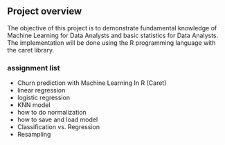 ## Project overview
The objective of this project is to demonstrate fundamental knowledge of Machine Learning for Data Analysts and basic statistics for Data Analysts. The implementation will be done using the R programming language with the caret library.

### assignment list
- Churn prediction with Machine Learning In R (Caret)
- linear regression
- logistic regression
- KNN model
- how to do normalization
- how to save and load model
- Classification vs. Regression
- Resampling 

